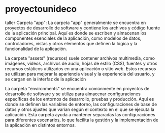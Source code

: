 # proyectounideco
taller
Carpeta "app":
La carpeta "app" generalmente se encuentra en proyectos de desarrollo de software y contiene los archivos y código fuente de la aplicación principal. 
Aquí es donde se escriben y almacenan los componentes esenciales de la aplicación, como modelos de datos, controladores, 
vistas y otros elementos que definen la lógica y la funcionalidad de la aplicación.

La carpeta "assets" (recursos) suele contener archivos multimedia, como imágenes, videos, archivos de audio, hojas de estilo (CSS), 
fuentes y otros recursos estáticos utilizados en una aplicación o sitio web. 
Estos recursos se utilizan para mejorar la apariencia visual y la experiencia del usuario, y se cargan en la interfaz de la aplicación

La carpeta "environments" se encuentra comúnmente en proyectos de desarrollo de software y se utiliza para almacenar configuraciones específicas de los entornos de desarrollo, 
pruebas y producción. Aquí es donde se definen las variables de entorno, las configuraciones de base de datos y otros ajustes que varían según el contexto en el que se ejecuta
la aplicación.
Esta carpeta ayuda a mantener separadas las configuraciones para diferentes escenarios, lo que facilita la gestión y la implementación de la aplicación en distintos entornos.
